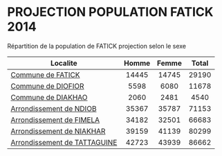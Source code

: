 # PROJECTION POPULATION FATICK 2014
	
Répartition de la population de FATICK projection selon le sexe
	
| Localite  | Homme | Femme | Total |
| --------- |:-----:|:-----:|:-----:|
| [Commune de FATICK](FATICK) | 14445 | 14745 | 29190 |
| [Commune de DIOFIOR](DIOFIOR) | 5598 | 6080 | 11678 |
| [Commune de DIAKHAO](DIAKHAO) | 2060 | 2481 | 4540 |
| [Arrondissement de NDIOB](NDIOB) | 35367 | 35787 | 71153 |
| [Arrondissement de FIMELA](FIMELA) | 34182 | 32501 | 66683 |
| [Arrondissement de NIAKHAR](NIAKHAR) | 39159 | 41139 | 80299 |
| [Arrondissement de TATTAGUINE](TATTAGUINE) | 42723 | 43939 | 86662 |
